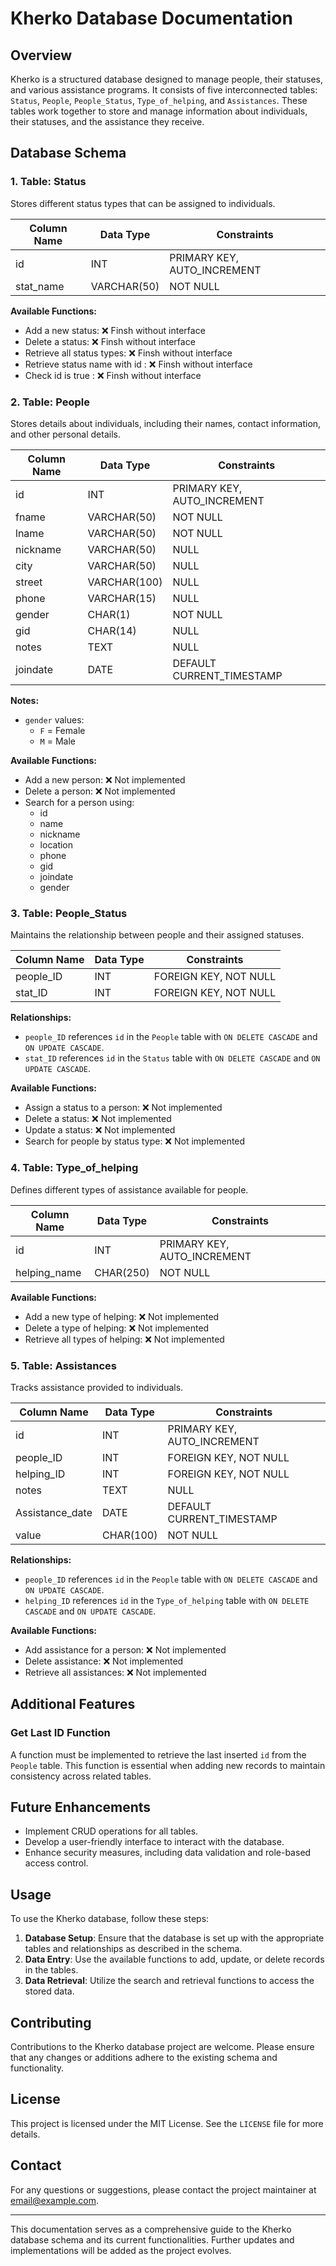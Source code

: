 # Kherko Database Documentation

## Overview

Kherko is a structured database designed to manage people, their statuses, and various assistance programs. It consists of five interconnected tables: `Status`, `People`, `People_Status`, `Type_of_helping`, and `Assistances`. These tables work together to store and manage information about individuals, their statuses, and the assistance they receive.

## Database Schema

### 1. Table: Status

Stores different status types that can be assigned to individuals.

| Column Name | Data Type   | Constraints                 |
| ----------- | ----------- | --------------------------- |
| id          | INT         | PRIMARY KEY, AUTO_INCREMENT |
| stat_name   | VARCHAR(50) | NOT NULL                    |

**Available Functions:**

- Add a new status: ❌ Finsh without interface
- Delete a status: ❌ Finsh without interface
- Retrieve all status types: ❌ Finsh without interface
- Retrieve status name with id : ❌ Finsh without interface
- Check id is true : ❌ Finsh without interface

### 2. Table: People

Stores details about individuals, including their names, contact information, and other personal details.

| Column Name | Data Type    | Constraints                 |
| ----------- | ------------ | --------------------------- |
| id          | INT          | PRIMARY KEY, AUTO_INCREMENT |
| fname       | VARCHAR(50)  | NOT NULL                    |
| lname       | VARCHAR(50)  | NOT NULL                    |
| nickname    | VARCHAR(50)  | NULL                        |
| city        | VARCHAR(50)  | NULL                        |
| street      | VARCHAR(100) | NULL                        |
| phone       | VARCHAR(15)  | NULL                        |
| gender      | CHAR(1)      | NOT NULL                    |
| gid         | CHAR(14)     | NULL                        |
| notes       | TEXT         | NULL                        |
| joindate    | DATE         | DEFAULT CURRENT_TIMESTAMP   |

**Notes:**

- `gender` values:
  - `F` = Female
  - `M` = Male

**Available Functions:**

- Add a new person: ❌ Not implemented
- Delete a person: ❌ Not implemented
- Search for a person using:
  - id
  - name
  - nickname
  - location
  - phone
  - gid
  - joindate
  - gender

### 3. Table: People_Status

Maintains the relationship between people and their assigned statuses.

| Column Name | Data Type | Constraints           |
| ----------- | --------- | --------------------- |
| people_ID   | INT       | FOREIGN KEY, NOT NULL |
| stat_ID     | INT       | FOREIGN KEY, NOT NULL |

**Relationships:**

- `people_ID` references `id` in the `People` table with `ON DELETE CASCADE` and `ON UPDATE CASCADE`.
- `stat_ID` references `id` in the `Status` table with `ON DELETE CASCADE` and `ON UPDATE CASCADE`.

**Available Functions:**

- Assign a status to a person: ❌ Not implemented
- Delete a status: ❌ Not implemented
- Update a status: ❌ Not implemented
- Search for people by status type: ❌ Not implemented

### 4. Table: Type_of_helping

Defines different types of assistance available for people.

| Column Name  | Data Type | Constraints                 |
| ------------ | --------- | --------------------------- |
| id           | INT       | PRIMARY KEY, AUTO_INCREMENT |
| helping_name | CHAR(250) | NOT NULL                    |

**Available Functions:**

- Add a new type of helping: ❌ Not implemented
- Delete a type of helping: ❌ Not implemented
- Retrieve all types of helping: ❌ Not implemented

### 5. Table: Assistances

Tracks assistance provided to individuals.

| Column Name     | Data Type | Constraints                 |
| --------------- | --------- | --------------------------- |
| id              | INT       | PRIMARY KEY, AUTO_INCREMENT |
| people_ID       | INT       | FOREIGN KEY, NOT NULL       |
| helping_ID      | INT       | FOREIGN KEY, NOT NULL       |
| notes           | TEXT      | NULL                        |
| Assistance_date | DATE      | DEFAULT CURRENT_TIMESTAMP   |
| value           | CHAR(100) | NOT NULL                    |

**Relationships:**

- `people_ID` references `id` in the `People` table with `ON DELETE CASCADE` and `ON UPDATE CASCADE`.
- `helping_ID` references `id` in the `Type_of_helping` table with `ON DELETE CASCADE` and `ON UPDATE CASCADE`.

**Available Functions:**

- Add assistance for a person: ❌ Not implemented
- Delete assistance: ❌ Not implemented
- Retrieve all assistances: ❌ Not implemented

## Additional Features

### Get Last ID Function

A function must be implemented to retrieve the last inserted `id` from the `People` table. This function is essential when adding new records to maintain consistency across related tables.

## Future Enhancements

- Implement CRUD operations for all tables.
- Develop a user-friendly interface to interact with the database.
- Enhance security measures, including data validation and role-based access control.

## Usage

To use the Kherko database, follow these steps:

1. **Database Setup**: Ensure that the database is set up with the appropriate tables and relationships as described in the schema.
2. **Data Entry**: Use the available functions to add, update, or delete records in the tables.
3. **Data Retrieval**: Utilize the search and retrieval functions to access the stored data.

## Contributing

Contributions to the Kherko database project are welcome. Please ensure that any changes or additions adhere to the existing schema and functionality.

## License

This project is licensed under the MIT License. See the `LICENSE` file for more details.

## Contact

For any questions or suggestions, please contact the project maintainer at [email@example.com](mailto:email@example.com).

---

This documentation serves as a comprehensive guide to the Kherko database schema and its current functionalities. Further updates and implementations will be added as the project evolves.
